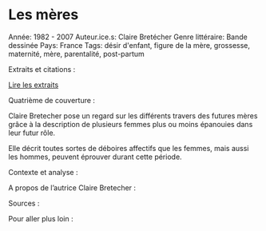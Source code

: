 # Les mères

Année: 1982 - 2007
Auteur.ice.s: Claire Bretécher
Genre littéraire: Bande dessinée
Pays: France
Tags: désir d'enfant, figure de la mère, grossesse, maternité, mère, parentalité, post-partum

Extraits et citations :

[Lire les extraits](https://www.babelio.com/livres/Bretecher-Les-meres/46042/extraits) 

Quatrième de couverture :

Claire Bretecher pose un regard sur les différents travers des futures mères grâce à la description de plusieurs femmes plus ou moins épanouies dans leur futur rôle.

Elle décrit toutes sortes de déboires affectifs que les femmes, mais aussi les hommes, peuvent éprouver durant cette période.

Contexte et analyse :

A propos de l’autrice Claire Bretecher :

Sources :

Pour aller plus loin :